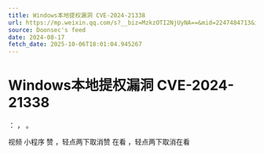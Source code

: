```yaml
---
title: Windows本地提权漏洞 CVE-2024-21338
url: https://mp.weixin.qq.com/s?__biz=MzkzOTI2NjUyNA==&mid=2247484713&idx=1&sn=234c3686e5e6cd33c5f3f8cb81de28eb
source: Doonsec's feed
date: 2024-08-17
fetch_date: 2025-10-06T18:01:04.945267
---
```


# Windows本地提权漏洞 CVE-2024-21338

：
，
。

视频
小程序
赞
，轻点两下取消赞
在看
，轻点两下取消在看